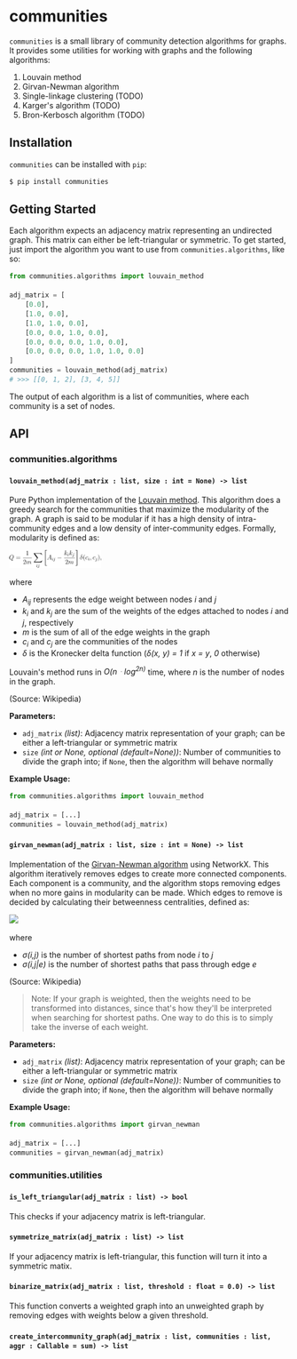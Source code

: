 # communities

`communities` is a small library of community detection algorithms for graphs. It provides some utilities for working with graphs and the following algorithms:

1. Louvain method
2. Girvan-Newman algorithm
3. Single-linkage clustering (TODO)
4. Karger's algorithm (TODO)
5. Bron-Kerbosch algorithm (TODO)

## Installation

`communities` can be installed with `pip`:

```bash
$ pip install communities
```

## Getting Started

Each algorithm expects an adjacency matrix representing an undirected graph. This matrix can either be left-triangular or symmetric. To get started, just import the algorithm you want to use from `communities.algorithms`, like so:

```python
from communities.algorithms import louvain_method

adj_matrix = [
    [0.0],
    [1.0, 0.0],
    [1.0, 1.0, 0.0],
    [0.0, 0.0, 1.0, 0.0],
    [0.0, 0.0, 0.0, 1.0, 0.0],
    [0.0, 0.0, 0.0, 1.0, 1.0, 0.0]
]
communities = louvain_method(adj_matrix)
# >>> [[0, 1, 2], [3, 4, 5]]
```

The output of each algorithm is a list of communities, where each community is a set of nodes.

## API

### communities.algorithms

#### `louvain_method(adj_matrix : list, size : int = None) -> list`

Pure Python implementation of the [Louvain method](https://en.wikipedia.org/wiki/Louvain_modularity). This algorithm does a greedy search for the communities that maximize the modularity of the graph. A graph is said to be modular if it has a high density of intra-community edges and a low density of inter-community edges. Formally, modularity is defined as:

<p align="left"><img src="modularity.png" width="33%" /></p>

where
* _A<sub>ij</sub>_ represents the edge weight between nodes _i_ and _j_
* _k<sub>i</sub>_ and _k<sub>j</sub>_ are the sum of the weights of the edges attached to nodes _i_ and _j_, respectively
* _m_ is the sum of all of the edge weights in the graph
* _c<sub>i</sub>_ and _c<sub>j</sub>_ are the communities of the nodes
* _δ_ is the Kronecker delta function (_δ(x, y) = 1_ if _x = y_, _0_ otherwise)

Louvain's method runs in _O(nᆞlog<sup>2</sub>n)_ time, where _n_ is the number of nodes in the graph.

(Source: Wikipedia)

**Parameters:**

* `adj_matrix` _(list)_: Adjacency matrix representation of your graph; can be either a left-triangular or symmetric matrix
* `size` _(int or None, optional (default=None))_: Number of communities to divide the graph into; if `None`, then the algorithm will behave normally

**Example Usage:**

```python
from communities.algorithms import louvain_method

adj_matrix = [...]
communities = louvain_method(adj_matrix)
```

#### `girvan_newman(adj_matrix : list, size : int = None) -> list`

Implementation of the [Girvan-Newman algorithm](https://en.wikipedia.org/wiki/Girvan%E2%80%93Newman_algorithm) using NetworkX. This algorithm iteratively removes edges to create more connected components. Each component is a community, and the algorithm stops removing edges when no more gains in modularity can be made. Which edges to remove is decided by calculating their betweenness centralities, defined as:

<p align="left"><img src="edge_betweenness.png" width="33%" /></p>

where
* _σ(i,j)_ is the number of shortest paths from node _i_ to _j_
* _σ(i,j|e)_ is the number of shortest paths that pass through edge _e_

(Source: Wikipedia)

> Note: If your graph is weighted, then the weights need to be transformed into distances, since that's how they'll be interpreted when searching for shortest paths. One way to do this is to simply take the inverse of each weight.

**Parameters:**

* `adj_matrix` _(list)_: Adjacency matrix representation of your graph; can be either a left-triangular or symmetric matrix
* `size` _(int or None, optional (default=None))_: Number of communities to divide the graph into; if `None`, then the algorithm will behave normally

**Example Usage:**

```python
from communities.algorithms import girvan_newman

adj_matrix = [...]
communities = girvan_newman(adj_matrix)
```

### communities.utilities

#### `is_left_triangular(adj_matrix : list) -> bool`

This checks if your adjacency matrix is left-triangular.

#### `symmetrize_matrix(adj_matrix : list) -> list`

If your adjacency matrix is left-triangular, this function will turn it into a symmetric matix.

#### `binarize_matrix(adj_matrix : list, threshold : float = 0.0) -> list`

This function converts a weighted graph into an unweighted graph by removing edges with weights below a given threshold.

#### `create_intercommunity_graph(adj_matrix : list, communities : list, aggr : Callable = sum) -> list`